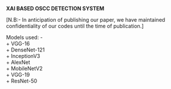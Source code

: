 **XAI BASED OSCC DETECTION SYSTEM**

[N.B:- In anticipation of publishing our paper, we have maintained confidentiality of our codes until the time of publication.]

Models used: -\
            + VGG-16\
            + DenseNet-121\
            + InceptionV3\
            + AlexNet\
            + MobileNetV2\
            + VGG-19\
            + ResNet-50
